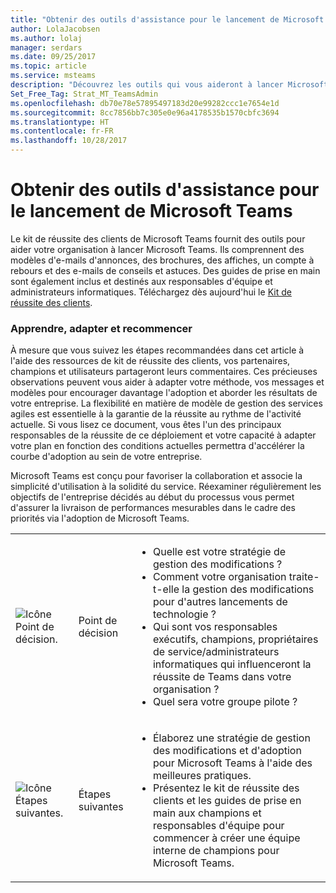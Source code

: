 ```yaml
---
title: "Obtenir des outils d'assistance pour le lancement de Microsoft Teams | Support Microsoft"
author: LolaJacobsen
ms.author: lolaj
manager: serdars
ms.date: 09/25/2017
ms.topic: article
ms.service: msteams
description: "Découvrez les outils qui vous aideront à lancer Microsoft Teams tels que des modèles d'e-mail, des guides de prise en main, un kit de réussite des clients, et plus encore."
Set_Free_Tag: Strat_MT_TeamsAdmin
ms.openlocfilehash: db70e78e57895497183d20e99282ccc1e7654e1d
ms.sourcegitcommit: 8cc7856bb7c305e0e96a4178535b1570cbfc3694
ms.translationtype: HT
ms.contentlocale: fr-FR
ms.lasthandoff: 10/28/2017
---
```

<a name="get-tools-to-support-a-rollout-of-microsoft-teams"></a>Obtenir des outils d'assistance pour le lancement de Microsoft Teams
=================================================

Le kit de réussite des clients de Microsoft Teams fournit des outils pour aider votre organisation à lancer Microsoft Teams. Ils comprennent des modèles d'e-mails d'annonces, des brochures, des affiches, un compte à rebours et des e-mails de conseils et astuces. Des guides de prise en main sont également inclus et destinés aux responsables d'équipe et administrateurs informatiques. Téléchargez dès aujourd'hui le [Kit de réussite des clients](https://go.microsoft.com/fwlink/?linkid=854598).

### <a name="learn-adjust-and-repeat"></a>Apprendre, adapter et recommencer

À mesure que vous suivez les étapes recommandées dans cet article à l'aide des ressources de kit de réussite des clients, vos partenaires, champions et utilisateurs partageront leurs commentaires. Ces précieuses observations peuvent vous aider à adapter votre méthode, vos messages et modèles pour encourager davantage l'adoption et aborder les résultats de votre entreprise. La flexibilité en matière de modèle de gestion des services agiles est essentielle à la garantie de la réussite au rythme de l'activité actuelle. Si vous lisez ce document, vous êtes l'un des principaux responsables de la réussite de ce déploiement et votre capacité à adapter votre plan en fonction des conditions actuelles permettra d'accélérer la courbe d'adoption au sein de votre entreprise.

Microsoft Teams est conçu pour favoriser la collaboration et associe la simplicité d'utilisation à la solidité du service. Réexaminer régulièrement les objectifs de l'entreprise décidés au début du processus vous permet d'assurer la livraison de performances mesurables dans le cadre des priorités via l'adoption de Microsoft Teams.

||||
|---------|---------|---------|
|![Icône Point de décision.](media/Get_tools_to_support_a_rollout_of_Microsoft_Teams_image1.png)     | Point de décision        | <ul><li>Quelle est votre stratégie de gestion des modifications ?</li><li>Comment votre organisation traite-t-elle la gestion des modifications pour d'autres lancements de technologie ?</li><li>Qui sont vos responsables exécutifs, champions, propriétaires de service/administrateurs informatiques qui influenceront la réussite de Teams dans votre organisation ?</li><li>Quel sera votre groupe pilote ?</li></ul>  |
|![Icône Étapes suivantes.](media/Get_tools_to_support_a_rollout_of_Microsoft_Teams_image2.png)     |Étapes suivantes | <ul><li>Élaborez une stratégie de gestion des modifications et d'adoption pour Microsoft Teams à l'aide des meilleures pratiques.</li><li>Présentez le kit de réussite des clients et les guides de prise en main aux champions et responsables d'équipe pour commencer à créer une équipe interne de champions pour Microsoft Teams.</li></ul> |

